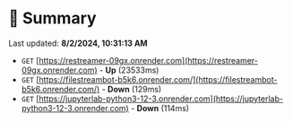 # 📖 Summary
Last updated: **8/2/2024, 10:31:13 AM**

- `GET` [https://restreamer-09gx.onrender.com](https://restreamer-09gx.onrender.com) - **Up** (23533ms)
- `GET` [https://filestreambot-b5k6.onrender.com/](https://filestreambot-b5k6.onrender.com/) - **Down** (129ms)
- `GET` [https://jupyterlab-python3-12-3.onrender.com](https://jupyterlab-python3-12-3.onrender.com) - **Down** (114ms)
